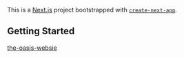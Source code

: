 This is a [Next.js](https://nextjs.org) project bootstrapped with [`create-next-app`](https://github.com/vercel/next.js/tree/canary/packages/create-next-app).

## Getting Started

[the-oasis-websie](https://the-oasis-web-demo.vercel.app/)
